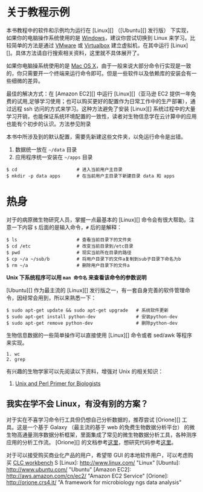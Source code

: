 # 关于教程示例

本书教程中的软件和示例均为运行在 [Linux][] （[Ubuntu][] 发行版） 下实现，如果你的电脑操作系统使用的是 [Windows](http://windows.microsoft.com)，建议你尝试切换到 Linux 来学习。比较简单的方法是通过 [VMware](http://www.vmware.com/) 或 [Virtualbox](https://www.virtualbox.org/) 建立虚拟机，在其中运行 [Linux][]。具体方法请自行搜索相关资料，这里就不具体展开了。

如果你电脑操系统使用的是 [Mac OS X](https://www.apple.com/osx/)，由于一般来说大部分命令行实现是一致的，你只需要开一个终端来运行命令即可。但是一些软件以及依赖库的安装会有一些细微的差异。

最佳的解决方式：在 [Amazon EC2][] 中运行 [Linux][]（亚马逊 EC2 提供一年免费的试用,足够学习使用；也可以购买更好的配置作为日常工作中的生产部署），通过远程 ssh 访问的方式来学习。这种方法避免了安装 [Linux][] 系统过程中的大量学习开销，也能保证系统环境配置的一致性，读者对生物信息学在云计算中的应用也能有个初步的认识。方法参见附录

本书中所涉及到的默认配置，需要先新建这些文件夹，以免运行命令是出错。

1. 数据统一放在 `~/data` 目录
2. 应用程序统一安装在 `~/apps` 目录

```
$ cd                      # 进入当前用户主目录
$ mkdir -p data apps      # 在当前用户主目录下新建目录 data 和 apps
```

# 热身

对于的病原微生物研究人员，掌握一点最基本的 [Linux][] 命令会有很大帮助。注意一下内容 `$` 后面的是输入命令，`#` 后的是解释：

```
$ ls                      # 查看当前目录下的文件夹
$ cd /etc                 # 改变当前目录到/etc目录
$ pwd                     # 现实当前所在目录的路径
$ cp ~/a ~/sub/b          # 将用户目录下的文件a复制到sub子目录下命名为b
$ rm ~/a                  # 删除用户目录下的文件a
```

**Unix 下系统程序可以用 `man 命令名` 来查看该命令的参数说明**

[Ubuntu][] 作为最主流的 [Linux][] 发行版之一，有一套自身完善的软件管理命令，因经常会用到，所以来熟悉一下：

```
$ sudo apt-get update && sudo apt-get upgrade   # 系统软件更新
$ sudo apt-get install python-dev               # 安装python-dev
$ sudo apt-get remove python-dev                # 删除python-dev
```

生物信息数据的一些简单操作可以直接使用 [Linux][] 命令或者 sed/awk 等程序来实现。

```
1. wc
2. grep
```

有兴趣的生物学家可以先阅读以下资料，增强对 Unix 的相关知识：
1. [Unix and Perl Primer for Biologists](http://korflab.ucdavis.edu/Unix_and_Perl/current.html)

## 我实在学不会 Linux，有没有别的方案？

对于实在不喜学习命令行工具但仍想自己分析数据的，推荐尝试 [Orione][] 工具。这是一个基于 Galaxy （最主流的基于 web 的免费生物数据分析平台） 的微生物高通量测序数据分析框架，里面集成了常见的微生物数据分析工具，各种测序应用的分析工作流。 [Orione][] 的文档参考[这里](http://orione-documentation.readthedocs.org/)，想研究代码参考[这里](https://bitbucket.org/crs4/orione-tools)。

对于可以接受购买商业化产品的用户，希望带 GUI 的本地软件用户，可以考虑购买 [CLC workbench](http://www.clcbio.com/products/clc-genomics-workbench/)
S
[Linux]: http://www.linux.com/ "Linux"
[Ubuntu]: http://www.ubuntu.com/ "Ubuntu"
[Amazon EC2]: http://aws.amazon.com/cn/ec2/ "Amazon EC2 Service"
[Orione]: http://orione.crs4.it/ "A framework for microbiology ngs data analysis"
